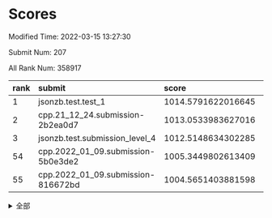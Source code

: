 # Scores

Modified Time: 2022-03-15 13:27:30

Submit Num: 207

All Rank Num: 358917

| rank |               submit               |       score        |       sigma        | pk_num |
| :--- | :--------------------------------- | :----------------- | :----------------- | :----- |
| 1    | jsonzb.test.test_1                 | 1014.5791622016645 | 0.8193432582346439 | 6932   |
| 2    | cpp.21_12_24.submission-2b2ea0d7   | 1013.0533983627016 | 0.8023583368278318 | 6938   |
| 3    | jsonzb.test.submission_level_4     | 1012.5148634302285 | 0.7790099636055705 | 6936   |
| 54   | cpp.2022_01_09.submission-5b0e3de2 | 1005.3449802613409 | 0.7185640277824962 | 6937   |
| 55   | cpp.2022_01_09.submission-816672bd | 1004.5651403881598 | 0.7138780900621496 | 6934   |


<details>
<summary>全部</summary>

| rank |                 submit                 |       score        |       sigma        | pk_num |
| :--- | :------------------------------------- | :----------------- | :----------------- | :----- |
| 1    | jsonzb.test.test_1                     | 1014.5791622016645 | 0.8193432582346439 | 6932   |
| 2    | cpp.21_12_24.submission-2b2ea0d7       | 1013.0533983627016 | 0.8023583368278318 | 6938   |
| 3    | jsonzb.test.submission_level_4         | 1012.5148634302285 | 0.7790099636055705 | 6936   |
| 4    | gobigger.level_3.submission_level_3_43 | 1011.8893260101544 | 0.7814013934986572 | 6933   |
| 5    | gobigger.level_3.submission_level_3_31 | 1011.333633327188  | 0.7535854641628934 | 6938   |
| 6    | gobigger.level_3.submission_level_3_17 | 1011.2962709959227 | 0.7692153175039887 | 6932   |
| 7    | gobigger.level_3.submission_level_3_38 | 1011.0990713520919 | 0.7769421040753831 | 6935   |
| 8    | gobigger.level_3.submission_level_3_20 | 1011.0518734994904 | 0.7652378062600027 | 6937   |
| 9    | gobigger.level_3.submission_level_3_16 | 1011.0249627875693 | 0.7692129129218239 | 6935   |
| 10   | gobigger.level_3.submission_level_3_35 | 1010.9515968363058 | 0.7682570221686106 | 6934   |
| 11   | gobigger.level_3.submission_level_3_49 | 1010.8797176956886 | 0.7539094489484033 | 6937   |
| 12   | gobigger.level_3.submission_level_3_13 | 1010.8103849747762 | 0.7640213364801464 | 6938   |
| 13   | gobigger.level_3.submission_level_3_12 | 1010.7555845332474 | 0.7727292464535048 | 6936   |
| 14   | gobigger.level_3.submission_level_3_4  | 1010.6936512483674 | 0.7689927547153087 | 6931   |
| 15   | gobigger.level_3.submission_level_3_36 | 1010.6457850898441 | 0.7587932714505942 | 6939   |
| 16   | gobigger.level_3.submission_level_3_10 | 1010.5907744068304 | 0.7591991541996143 | 6932   |
| 17   | gobigger.level_3.submission_level_3_22 | 1010.5806280475194 | 0.7699575281215915 | 6934   |
| 18   | gobigger.level_3.submission_level_3_5  | 1010.5667006060684 | 0.775749057499133  | 6934   |
| 19   | gobigger.level_3.submission_level_3_24 | 1010.5551925044475 | 0.763657536124574  | 6935   |
| 20   | gobigger.level_3.submission_level_3_1  | 1010.5500741926986 | 0.7528480649894753 | 6934   |
| 21   | gobigger.level_3.submission_level_3_11 | 1010.5402263337431 | 0.744005968389132  | 6935   |
| 22   | gobigger.level_3.submission_level_3_33 | 1010.4971539733093 | 0.7497646309279353 | 6933   |
| 23   | gobigger.level_3.submission_level_3_47 | 1010.475073365432  | 0.7708870061402764 | 6938   |
| 24   | gobigger.level_3.submission_level_3_45 | 1010.4467753543234 | 0.7921224726883702 | 6939   |
| 25   | gobigger.level_3.submission_level_3_39 | 1010.3764662912511 | 0.7700595498326739 | 6940   |
| 26   | gobigger.level_3.submission_level_3_40 | 1010.345697452796  | 0.765985335600226  | 6936   |
| 27   | gobigger.level_3.submission_level_3_27 | 1010.3194533698985 | 0.7841409706182011 | 6938   |
| 28   | gobigger.level_3.submission_level_3_15 | 1010.3095583836885 | 0.7618584813525165 | 6936   |
| 29   | gobigger.level_3.submission_level_3_18 | 1010.2596571811947 | 0.774743992544874  | 6942   |
| 30   | gobigger.level_3.submission_level_3_48 | 1010.1215885258573 | 0.7677161100619164 | 6940   |
| 31   | gobigger.level_3.submission_level_3_6  | 1010.0656256163478 | 0.7653118225061903 | 6938   |
| 32   | gobigger.level_3.submission_level_3_2  | 1009.9765579533611 | 0.7475859033505045 | 6937   |
| 33   | gobigger.level_3.submission_level_3_8  | 1009.9527267776123 | 0.7598820137720784 | 6941   |
| 34   | gobigger.level_3.submission_level_3_46 | 1009.9143898516044 | 0.7789505030297214 | 6938   |
| 35   | gobigger.level_3.submission_level_3_3  | 1009.7590218499838 | 0.7387753657212448 | 6936   |
| 36   | gobigger.level_3.submission_level_3_29 | 1009.7458031623856 | 0.7351397687007305 | 6931   |
| 37   | gobigger.level_3.submission_level_3_25 | 1009.7310171636044 | 0.7431611603854531 | 6939   |
| 38   | gobigger.level_3.submission_level_3_14 | 1009.7234374455431 | 0.7354398832494307 | 6935   |
| 39   | gobigger.level_3.submission_level_3_26 | 1009.71878081974   | 0.7603894018181016 | 6935   |
| 40   | gobigger.level_3.submission_level_3_23 | 1009.702913733192  | 0.7537406981068735 | 6933   |
| 41   | gobigger.level_3.submission_level_3_9  | 1009.6573284126713 | 0.7661972472255224 | 6935   |
| 42   | gobigger.level_3.submission_level_3_28 | 1009.5806028828331 | 0.7620865079671604 | 6933   |
| 43   | gobigger.level_3.submission_level_3_42 | 1009.5469429882498 | 0.7506176748396338 | 6935   |
| 44   | gobigger.level_3.submission_level_3_44 | 1009.4857686655746 | 0.7640728781350784 | 6932   |
| 45   | gobigger.level_3.submission_level_3_37 | 1009.3937358338279 | 0.7522597485381206 | 6934   |
| 46   | gobigger.level_3.submission_level_3_30 | 1009.3212636897642 | 0.7592157975852444 | 6936   |
| 47   | gobigger.level_3.submission_level_3_32 | 1009.3142521978922 | 0.7686843597442    | 6936   |
| 48   | gobigger.level_3.submission_level_3_41 | 1008.9978368817299 | 0.7439596399693469 | 6936   |
| 49   | gobigger.level_3.submission_level_3_7  | 1008.8611006114216 | 0.7405165873922378 | 6933   |
| 50   | gobigger.level_3.submission_level_3_34 | 1008.7703528023708 | 0.779477239741257  | 6931   |
| 51   | gobigger.level_3.submission_level_3_21 | 1008.6829810678418 | 0.760396261244144  | 6935   |
| 52   | gobigger.level_3.submission_level_3_0  | 1008.1159531660996 | 0.7357819201937549 | 6936   |
| 53   | gobigger.level_3.submission_level_3_19 | 1007.9023053735093 | 0.7305940245834864 | 6940   |
| 54   | cpp.2022_01_09.submission-5b0e3de2     | 1005.3449802613409 | 0.7185640277824962 | 6937   |
| 55   | cpp.2022_01_09.submission-816672bd     | 1004.5651403881598 | 0.7138780900621496 | 6934   |
| 56   | gobigger.level_1.submission_level_1_27 | 1004.3952817938332 | 0.7210318035809841 | 6930   |
| 57   | gobigger.level_1.submission_level_1_21 | 1004.3944616529599 | 0.7172676772377042 | 6935   |
| 58   | gobigger.level_1.submission_level_1_7  | 1004.3477421499136 | 0.7327723838792003 | 6937   |
| 59   | gobigger.level_1.submission_level_1_35 | 1004.3441590813134 | 0.7378757451213405 | 6938   |
| 60   | gobigger.level_1.submission_level_1_13 | 1003.842501948471  | 0.7223579828513744 | 6938   |
| 61   | gobigger.level_1.submission_level_1_15 | 1003.8384257261531 | 0.7193148362891648 | 6934   |
| 62   | gobigger.level_1.submission_level_1_43 | 1003.836948331967  | 0.7130784646070157 | 6938   |
| 63   | gobigger.level_1.submission_level_1_2  | 1003.8215025780102 | 0.7192526212285794 | 6942   |
| 64   | gobigger.level_1.submission_level_1_32 | 1003.76794985454   | 0.7223850192241598 | 6937   |
| 65   | gobigger.level_1.submission_level_1_1  | 1003.7315648654545 | 0.7144197883230671 | 6932   |
| 66   | gobigger.level_1.submission_level_1_19 | 1003.7233916047513 | 0.723053726755425  | 6936   |
| 67   | gobigger.level_1.submission_level_1_34 | 1003.720084867846  | 0.7219084941651843 | 6933   |
| 68   | gobigger.level_1.submission_level_1_4  | 1003.6711723850962 | 0.7118995255405907 | 6934   |
| 69   | gobigger.level_1.submission_level_1_14 | 1003.6616117453576 | 0.7162449789838151 | 6936   |
| 70   | gobigger.level_1.submission_level_1_44 | 1003.6378231236098 | 0.7094272214566244 | 6936   |
| 71   | gobigger.level_1.submission_level_1_5  | 1003.5814514777109 | 0.7144620389191316 | 6935   |
| 72   | gobigger.level_1.submission_level_1_17 | 1003.5477266486224 | 0.7309374287972558 | 6936   |
| 73   | gobigger.level_1.submission_level_1_16 | 1003.4368916568731 | 0.7105037650535011 | 6935   |
| 74   | gobigger.level_1.submission_level_1_37 | 1003.4313863167972 | 0.7225311059414178 | 6935   |
| 75   | gobigger.level_1.submission_level_1_47 | 1003.3587925042664 | 0.7119431632251801 | 6935   |
| 76   | gobigger.level_1.submission_level_1_26 | 1003.3240291891675 | 0.7015164910801326 | 6932   |
| 77   | gobigger.level_1.submission_level_1_9  | 1003.310532353538  | 0.7106705882407017 | 6940   |
| 78   | gobigger.level_1.submission_level_1_36 | 1003.2700965591922 | 0.7318060463246555 | 6939   |
| 79   | gobigger.level_1.submission_level_1_8  | 1003.2599862947274 | 0.7082570372832656 | 6934   |
| 80   | gobigger.level_1.submission_level_1_29 | 1003.250019085697  | 0.7131184668600804 | 6935   |
| 81   | gobigger.level_1.submission_level_1_20 | 1003.2366941458278 | 0.7037953206580998 | 6931   |
| 82   | gobigger.level_1.submission_level_1_45 | 1003.230289931405  | 0.713150834902419  | 6940   |
| 83   | gobigger.level_1.submission_level_1_42 | 1003.1714357764698 | 0.7171514667009266 | 6927   |
| 84   | gobigger.level_1.submission_level_1_41 | 1003.1381397875274 | 0.7246661782224005 | 6934   |
| 85   | gobigger.level_1.submission_level_1_39 | 1003.0993335442514 | 0.7246425924738388 | 6933   |
| 86   | gobigger.level_1.submission_level_1_11 | 1003.073601457546  | 0.7163505141730145 | 6937   |
| 87   | gobigger.level_1.submission_level_1_22 | 1003.065155824615  | 0.7111696675568182 | 6934   |
| 88   | gobigger.level_1.submission_level_1_18 | 1003.0650381756743 | 0.7200868404028556 | 6942   |
| 89   | gobigger.level_1.submission_level_1_46 | 1002.982676377249  | 0.7159648562861431 | 6935   |
| 90   | gobigger.level_1.submission_level_1_40 | 1002.8589825754467 | 0.7081010527436306 | 6936   |
| 91   | gobigger.level_1.submission_level_1_12 | 1002.730728124268  | 0.7171959170832499 | 6931   |
| 92   | gobigger.level_1.submission_level_1_31 | 1002.7141994190778 | 0.703959589021577  | 6935   |
| 93   | gobigger.level_1.submission_level_1_25 | 1002.6986780034157 | 0.7119677363216615 | 6931   |
| 94   | gobigger.level_1.submission_level_1_24 | 1002.6831172770211 | 0.7119806972666586 | 6931   |
| 95   | gobigger.level_1.submission_level_1_6  | 1002.6414693112013 | 0.716839820299983  | 6940   |
| 96   | gobigger.level_1.submission_level_1_48 | 1002.6056380976662 | 0.707844126643499  | 6937   |
| 97   | gobigger.level_1.submission_level_1_33 | 1002.5106802631061 | 0.7122956012893032 | 6939   |
| 98   | gobigger.level_1.submission_level_1_30 | 1002.2946302155084 | 0.7203766569060593 | 6936   |
| 99   | gobigger.level_1.submission_level_1_10 | 1002.2736099049876 | 0.7132230448907475 | 6939   |
| 100  | gobigger.level_1.submission_level_1_23 | 1002.2490461843043 | 0.7029914441104428 | 6932   |
| 101  | gobigger.level_1.submission_level_1_0  | 1002.2315209419002 | 0.7092386255942723 | 6940   |
| 102  | gobigger.level_1.submission_level_1_28 | 1002.1479469947819 | 0.6991274727806688 | 6935   |
| 103  | gobigger.level_1.submission_level_1_3  | 1002.0777134195945 | 0.7151149687241626 | 6935   |
| 104  | gobigger.level_1.submission_level_1_38 | 1001.9909747456161 | 0.715175908743447  | 6931   |
| 105  | gobigger.level_1.submission_level_1_49 | 1001.7722300230457 | 0.705399886669009  | 6938   |
| 106  | gobigger.random.submission_random_19   | 997.6154879284419  | 0.7065286711081938 | 6939   |
| 107  | gobigger.random.submission_random_23   | 997.548274339925   | 0.6933134342348504 | 6931   |
| 108  | gobigger.random.submission_random_48   | 997.1900269661317  | 0.7176082849697343 | 6937   |
| 109  | gobigger.random.submission_random_13   | 996.9869914634858  | 0.7012583668929054 | 6937   |
| 110  | gobigger.random.submission_random_9    | 996.9565188050664  | 0.7201111461873951 | 6934   |
| 111  | gobigger.random.submission_random_20   | 996.902681359385   | 0.705351915615657  | 6933   |
| 112  | gobigger.random.submission_random_22   | 996.8001829740939  | 0.7057038743389291 | 6936   |
| 113  | gobigger.random.submission_random_39   | 996.7797726819224  | 0.7013287078197208 | 6930   |
| 114  | gobigger.random.submission_random_4    | 996.6592229277048  | 0.7048702646128167 | 6934   |
| 115  | gobigger.random.submission_random_6    | 996.6272706483834  | 0.6980693697171448 | 6937   |
| 116  | gobigger.random.submission_random_43   | 996.4249922959704  | 0.7147456314758812 | 6941   |
| 117  | gobigger.random.submission_random_33   | 996.3784666652922  | 0.7063240969565854 | 6934   |
| 118  | gobigger.random.submission_random_30   | 996.3146751779515  | 0.7286840497412166 | 6936   |
| 119  | gobigger.random.submission_random_42   | 996.309164614609   | 0.7082100631832717 | 6939   |
| 120  | gobigger.random.submission_random_27   | 996.2923219127833  | 0.7071593736498393 | 6941   |
| 121  | gobigger.random.submission_random_15   | 996.199109943166   | 0.7180706660173825 | 6935   |
| 122  | gobigger.random.submission_random_34   | 996.1637930727451  | 0.7192410260495027 | 6938   |
| 123  | gobigger.random.submission_random_29   | 996.1549464373863  | 0.6964798254927409 | 6940   |
| 124  | gobigger.random.submission_random_3    | 996.1159018390744  | 0.6970151006215367 | 6939   |
| 125  | gobigger.random.submission_random_16   | 996.0539838394822  | 0.716194712367113  | 6933   |
| 126  | gobigger.random.submission_random_21   | 996.0334302730357  | 0.7097453458653074 | 6931   |
| 127  | gobigger.random.submission_random_36   | 996.0081150453368  | 0.7042955052997508 | 6938   |
| 128  | gobigger.random.submission_random_45   | 995.9384793715656  | 0.7067987181166907 | 6938   |
| 129  | gobigger.random.submission_random_17   | 995.9125823946956  | 0.7030772607901293 | 6935   |
| 130  | gobigger.random.submission_random_41   | 995.8968011577664  | 0.7097861681777281 | 6932   |
| 131  | gobigger.random.submission_random_49   | 995.8706602348356  | 0.6993280266469565 | 6933   |
| 132  | gobigger.random.submission_random_0    | 995.8666901083786  | 0.7011443889349569 | 6933   |
| 133  | gobigger.random.submission_random_10   | 995.8634219416023  | 0.7196418312025896 | 6933   |
| 134  | gobigger.random.submission_random_7    | 995.8427133898562  | 0.7225705925231581 | 6939   |
| 135  | gobigger.random.submission_random_25   | 995.8386225875485  | 0.708786559496023  | 6935   |
| 136  | gobigger.random.submission_random_18   | 995.8362122618869  | 0.7136619954555615 | 6939   |
| 137  | gobigger.random.submission_random_47   | 995.7984504051329  | 0.7023163077774661 | 6938   |
| 138  | gobigger.random.submission_random_37   | 995.7736220176437  | 0.7033879363377387 | 6933   |
| 139  | gobigger.random.submission_random_31   | 995.7637075305421  | 0.7065799006856941 | 6931   |
| 140  | gobigger.random.submission_random_24   | 995.7476935539544  | 0.707811961691392  | 6938   |
| 141  | gobigger.random.submission_random_26   | 995.6370832030648  | 0.7043813019979568 | 6931   |
| 142  | gobigger.random.submission_random_5    | 995.6174816157148  | 0.721131305487121  | 6932   |
| 143  | gobigger.random.submission_random_46   | 995.5398465632347  | 0.7121972816052852 | 6936   |
| 144  | gobigger.random.submission_random_12   | 995.4592355730763  | 0.7191006733119911 | 6932   |
| 145  | gobigger.random.submission_random_44   | 995.4437622925154  | 0.7272521283404242 | 6941   |
| 146  | gobigger.random.submission_random_28   | 995.317391361675   | 0.7212684430628935 | 6932   |
| 147  | gobigger.random.submission_random_32   | 995.3030457944456  | 0.7326362520124093 | 6940   |
| 148  | gobigger.random.submission_random_11   | 995.2745244281424  | 0.7099926841696345 | 6940   |
| 149  | gobigger.random.submission_random_8    | 995.2725599114527  | 0.7093665700532865 | 6936   |
| 150  | gobigger.random.submission_random_14   | 995.2381210183642  | 0.7002589881395845 | 6938   |
| 151  | gobigger.random.submission_random_38   | 995.207184802177   | 0.7205423111698377 | 6931   |
| 152  | gobigger.random.submission_random_40   | 995.2045652552622  | 0.711832867755356  | 6935   |
| 153  | gobigger.random.submission_random_2    | 995.1124330644542  | 0.7168247412840447 | 6931   |
| 154  | gobigger.random.submission_random_35   | 995.0548378177753  | 0.7091724189453271 | 6934   |
| 155  | gobigger.random.submission_random_1    | 994.9296226256665  | 0.7200365434513228 | 6941   |
| 156  | gobigger.level_2.submission_level_2_49 | 994.6465703230225  | 0.7384413466689838 | 6937   |
| 157  | gobigger.level_2.submission_level_2_41 | 993.6278131625987  | 0.7282304497045106 | 6941   |
| 158  | gobigger.level_2.submission_level_2_33 | 993.5619502148977  | 0.7251678711871502 | 6933   |
| 159  | gobigger.level_2.submission_level_2_10 | 993.4123923909933  | 0.7301841580886143 | 6935   |
| 160  | gobigger.level_2.submission_level_2_34 | 993.3252140860051  | 0.7600401932135893 | 6941   |
| 161  | gobigger.level_2.submission_level_2_2  | 993.0291484651574  | 0.7387222108217129 | 6933   |
| 162  | gobigger.level_2.submission_level_2_19 | 992.9923439267874  | 0.7393384348847051 | 6931   |
| 163  | gobigger.level_2.submission_level_2_23 | 992.8624710092658  | 0.7334201439437907 | 6936   |
| 164  | gobigger.level_2.submission_level_2_27 | 992.8376223089483  | 0.726921354985236  | 6938   |
| 165  | gobigger.level_2.submission_level_2_47 | 992.7673914547199  | 0.7390477322297139 | 6939   |
| 166  | gobigger.level_2.submission_level_2_43 | 992.7673702643845  | 0.7493321845405051 | 6937   |
| 167  | gobigger.level_2.submission_level_2_44 | 992.7197967823624  | 0.7479278665119636 | 6939   |
| 168  | gobigger.level_2.submission_level_2_46 | 992.6171393905164  | 0.7381058317659823 | 6929   |
| 169  | gobigger.level_2.submission_level_2_28 | 992.6112431656849  | 0.7549058498280998 | 6932   |
| 170  | gobigger.level_2.submission_level_2_9  | 992.5432059165585  | 0.734989809156629  | 6936   |
| 171  | gobigger.level_2.submission_level_2_30 | 992.5325660585024  | 0.7488396315307468 | 6939   |
| 172  | gobigger.level_2.submission_level_2_6  | 992.5061604623584  | 0.7384240768281474 | 6932   |
| 173  | gobigger.level_2.submission_level_2_42 | 992.5025010657279  | 0.7605244104844733 | 6936   |
| 174  | gobigger.level_2.submission_level_2_36 | 992.4552041578562  | 0.7382521882804551 | 6934   |
| 175  | gobigger.level_2.submission_level_2_22 | 992.454515187833   | 0.7339834040443699 | 6938   |
| 176  | gobigger.level_2.submission_level_2_11 | 992.4121350579821  | 0.738304918381027  | 6927   |
| 177  | gobigger.level_2.submission_level_2_29 | 992.3635536491884  | 0.7449147483475153 | 6936   |
| 178  | gobigger.level_2.submission_level_2_7  | 992.3184825394826  | 0.748171202700626  | 6936   |
| 179  | gobigger.level_2.submission_level_2_45 | 992.2351011551649  | 0.7545957643395402 | 6934   |
| 180  | gobigger.level_2.submission_level_2_40 | 992.1672065178111  | 0.751568688774792  | 6936   |
| 181  | gobigger.level_2.submission_level_2_14 | 992.0681329539839  | 0.7456132107020399 | 6937   |
| 182  | gobigger.level_2.submission_level_2_31 | 992.0247485800223  | 0.7384076073825565 | 6933   |
| 183  | gobigger.level_2.submission_level_2_39 | 991.9356998964022  | 0.7484123997369956 | 6933   |
| 184  | gobigger.level_2.submission_level_2_17 | 991.8840968766457  | 0.7433361964966466 | 6935   |
| 185  | gobigger.level_2.submission_level_2_26 | 991.8388719062117  | 0.7252634679211595 | 6942   |
| 186  | gobigger.level_2.submission_level_2_16 | 991.756677154636   | 0.747280466822957  | 6935   |
| 187  | gobigger.level_2.submission_level_2_5  | 991.7083286420259  | 0.7677036953773149 | 6935   |
| 188  | gobigger.level_2.submission_level_2_20 | 991.6809598738062  | 0.7387504897324255 | 6938   |
| 189  | gobigger.level_2.submission_level_2_0  | 991.6308082339192  | 0.7466183394813098 | 6936   |
| 190  | gobigger.level_2.submission_level_2_35 | 991.6014166979945  | 0.7481365455869112 | 6931   |
| 191  | gobigger.level_2.submission_level_2_13 | 991.567251837934   | 0.7557596280566449 | 6933   |
| 192  | gobigger.level_2.submission_level_2_24 | 991.5212821461793  | 0.7529643449664855 | 6937   |
| 193  | gobigger.level_2.submission_level_2_25 | 991.4993578922057  | 0.7614002960947697 | 6936   |
| 194  | gobigger.level_2.submission_level_2_8  | 991.4834276943739  | 0.7490524572929883 | 6936   |
| 195  | gobigger.level_2.submission_level_2_15 | 991.4399434910111  | 0.7523529017716157 | 6929   |
| 196  | gobigger.level_2.submission_level_2_12 | 991.3320327877674  | 0.7481549776661713 | 6935   |
| 197  | gobigger.level_2.submission_level_2_38 | 991.2157030737834  | 0.7553742956758589 | 6937   |
| 198  | gobigger.level_2.submission_level_2_21 | 991.142203573486   | 0.7733669138165433 | 6939   |
| 199  | gobigger.level_2.submission_level_2_1  | 991.0842264200262  | 0.7831587544723121 | 6939   |
| 200  | gobigger.level_2.submission_level_2_32 | 990.9027419480035  | 0.7638988230257956 | 6939   |
| 201  | gobigger.level_2.submission_level_2_3  | 990.8905288085954  | 0.749757647473115  | 6938   |
| 202  | gobigger.level_2.submission_level_2_4  | 990.7747244665842  | 0.7492710525337545 | 6937   |
| 203  | gobigger.level_2.submission_level_2_48 | 990.6612698252602  | 0.7466024892919368 | 6935   |
| 204  | gobigger.level_2.submission_level_2_37 | 990.3418170016186  | 0.7811171255444821 | 6934   |
| 205  | gobigger.level_2.submission_level_2_18 | 989.8274313417998  | 0.7615714529078265 | 6937   |
| 206  | gobigger.none.submission_none_0        | 977.7519852557548  | 1.302618216220833  | 6937   |
| 207  | gobigger.none.submission_none_1        | 974.7166416054557  | 1.5652540150185252 | 6939   |

</details>
